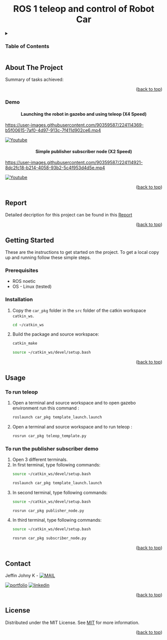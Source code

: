 <a name="readme-top"></a>

<!-- PROJECT LOGO -->
<br />
<div align="center">


  <h1 align="center">ROS 1 teleop and control of Robot Car </h1>


</div>



<!-- TABLE OF CONTENTS -->
<details>
  <summary><h3>Table of Contents</h3></summary>
  <ol>
    <li>
      <a href="#about-the-project">About The Project</a>
      <ul>
        <li><a href="#demo">Demo</a></li>
      </ul>
    </li>
    <li>
      <a href="#report">Report</a>
    </li>
    <li>
      <a href="#getting-started">Getting Started</a>
      <ul>
        <li><a href="#prerequisites">Prerequisites</a></li>
        <li><a href="#installation">Installation</a></li>
      </ul>
    </li>
    <li><a href="#usage">Usage</a></li>
    <li><a href="#contact">Contact</a></li>
    <li><a href="#license">License</a></li>
  </ol>
</details>



<!-- ABOUT THE PROJECT -->
## About The Project





Summary of tasks achieved:



<p align="right">(<a href="#readme-top">back to top</a>)</p>

### Demo

<div align="center">


  <h4 align="center">Launching the robot in gazebo and using teleop (X4 Speed)</h4>


</div>

https://user-images.githubusercontent.com/90359587/224114369-b5f00615-7af0-4d97-913c-7f411d902ce6.mp4

[![Youtube](https://img.shields.io/badge/YouTube-FF0000?style=for-the-badge&logo=youtube&logoColor=white)](https://youtu.be/9MUCtm4vwkQ)

<div align="center">


  <h4 align="center">Simple publisher subscriber node (X2 Speed)</h4>


</div>

https://user-images.githubusercontent.com/90359587/224114921-8dc2fc18-b214-4058-93b2-5c4f953d4d5e.mp4

[![Youtube](https://img.shields.io/badge/YouTube-FF0000?style=for-the-badge&logo=youtube&logoColor=white)](https://youtu.be/ABKqwfLOYEc)

<p align="right">(<a href="#readme-top">back to top</a>)</p>



<!-- Document and Reports -->
## Report

Detailed decription for this project can be found in this [Report](https://github.com/KACHAPPILLY2021/ros1_solidworks_teleop/blob/main/Report/P1_662_jeffin_report.pdf)
<p align="right">(<a href="#readme-top">back to top</a>)</p>


<!-- GETTING STARTED -->
## Getting Started

These are the instructions to get started on the project.
To get a local copy up and running follow these simple steps.

### Prerequisites
* ROS noetic 
* OS - Linux (tested)


### Installation

1. Copy the ```car_pkg``` folder in the ```src``` folder of the catkin workspace ```catkin_ws```.
   ```sh
   cd ~/catkin_ws
   ```
2. Build the package and source workspace:
   ```sh
   catkin_make
   ```
   ```sh
   source ~/catkin_ws/devel/setup.bash
   ```


<p align="right">(<a href="#readme-top">back to top</a>)</p>



<!-- USAGE EXAMPLES -->
## Usage

### To run teleop 
1. Open a terminal and source workspace and to open gazebo environment run this command :
   ```sh
   roslaunch car_pkg template_launch.launch
   ```
2. Open a terminal and source workspace and to run teleop :
   ```sh
   rosrun car_pkg teleop_template.py
   ```

### To run the publisher subscriber demo 
1. Open 3 different terminals.
2. In first terminal, type following commands:
   ```sh
   source ~/catkin_ws/devel/setup.bash
   ```
   ```sh
   roslaunch car_pkg template_launch.launch
   ```
3. In second terminal, type following commands:
   ```sh
   source ~/catkin_ws/devel/setup.bash
   ```
   ```sh
   rosrun car_pkg publisher_node.py
   ```
4. In third terminal, type following commands:
   ```sh
   source ~/catkin_ws/devel/setup.bash
   ```
   ```sh
   rosrun car_pkg subscriber_node.py
   ```

<p align="right">(<a href="#readme-top">back to top</a>)</p>



<!-- CONTACT -->
## Contact

Jeffin Johny K - [![MAIL](https://img.shields.io/badge/Gmail-D14836?style=for-the-badge&logo=gmail&logoColor=white)](mailto:jeffinjk@umd.edu)
	
[![portfolio](https://img.shields.io/badge/my_portfolio-000?style=for-the-badge&logo=ko-fi&logoColor=white)](https://kachappilly2021.github.io/)
[![linkedin](https://img.shields.io/badge/linkedin-0A66C2?style=for-the-badge&logo=linkedin&logoColor=white)](http://www.linkedin.com/in/jeffin-johny-kachappilly-0a8597136)

<p align="right">(<a href="#readme-top">back to top</a>)</p>



<!-- LICENSE -->
## License

Distributed under the MIT License. See [MIT](https://choosealicense.com/licenses/mit/) for more information.

<p align="right">(<a href="#readme-top">back to top</a>)</p>



<!-- MARKDOWN LINKS & IMAGES -->
<!-- https://www.markdownguide.org/basic-syntax/#reference-style-links -->
[contributors-shield]: https://img.shields.io/github/contributors/othneildrew/Best-README-Template.svg?style=for-the-badge
[contributors-url]: https://github.com/othneildrew/Best-README-Template/graphs/contributors
[forks-shield]: https://img.shields.io/github/forks/othneildrew/Best-README-Template.svg?style=for-the-badge
[forks-url]: https://github.com/othneildrew/Best-README-Template/network/members
[stars-shield]: https://img.shields.io/github/stars/othneildrew/Best-README-Template.svg?style=for-the-badge
[stars-url]: https://github.com/othneildrew/Best-README-Template/stargazers
[issues-shield]: https://img.shields.io/github/issues/othneildrew/Best-README-Template.svg?style=for-the-badge
[issues-url]: https://github.com/othneildrew/Best-README-Template/issues
[license-shield]: https://img.shields.io/github/license/othneildrew/Best-README-Template.svg?style=for-the-badge
[license-url]: https://github.com/othneildrew/Best-README-Template/blob/master/LICENSE.txt
[linkedin-shield]: https://img.shields.io/badge/-LinkedIn-black.svg?style=for-the-badge&logo=linkedin&colorB=555
[linkedin-url]: https://linkedin.com/in/othneildrew
[product-screenshot]: images/screenshot.png
[Next.js]: https://img.shields.io/badge/next.js-000000?style=for-the-badge&logo=nextdotjs&logoColor=white
[Next-url]: https://nextjs.org/
[React.js]: https://img.shields.io/badge/React-20232A?style=for-the-badge&logo=react&logoColor=61DAFB
[React-url]: https://reactjs.org/
[Vue.js]: https://img.shields.io/badge/Vue.js-35495E?style=for-the-badge&logo=vuedotjs&logoColor=4FC08D
[Vue-url]: https://vuejs.org/
[Angular.io]: https://img.shields.io/badge/Angular-DD0031?style=for-the-badge&logo=angular&logoColor=white
[Angular-url]: https://angular.io/
[Svelte.dev]: https://img.shields.io/badge/Svelte-4A4A55?style=for-the-badge&logo=svelte&logoColor=FF3E00
[Svelte-url]: https://svelte.dev/
[Laravel.com]: https://img.shields.io/badge/Laravel-FF2D20?style=for-the-badge&logo=laravel&logoColor=white
[Laravel-url]: https://laravel.com
[Bootstrap.com]: https://img.shields.io/badge/Bootstrap-563D7C?style=for-the-badge&logo=bootstrap&logoColor=white
[Bootstrap-url]: https://getbootstrap.com
[JQuery.com]: https://img.shields.io/badge/jQuery-0769AD?style=for-the-badge&logo=jquery&logoColor=white
[JQuery-url]: https://jquery.com 
